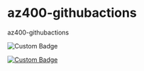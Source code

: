 # az400-githubactions
az400-githubactions

![Custom Badge](https://myoctocat.com/assets/images/base-octocat.svg)

[![Custom Badge](https://myoctocat.com/assets/images/base-octocat.svg)](https://github.com/yutaka-art/az400-githubactions/actions/workflows/status-badge.yml)
